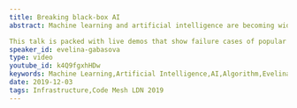 ```yaml
---
title: Breaking black-box AI
abstract: Machine learning and artificial intelligence are becoming wide-spread and productionalised - you no longer need a mathematics PhD and months of software development time to implement and use a machine learning algorithm. You can just call an API and you get the answer! You can treat them completely as black boxes and use them directly in your applications! But beware - all the algorithms have some cases when they fail to deliver what you're expecting. 

This talk is packed with live demos that show failure cases of popular algorithms, from linear regression to cutting-edge deep learning. Evelina will look at practical examples, use standard algorithms as black boxes and observe when they fail and why. You will learn that although you can treat the algorithms as black boxes, they can fail silently and what to do about it.
speaker_id: evelina-gabasova
type: video
youtube_id: k4Q9fgxhHDw
keywords: Machine Learning,Artificial Intelligence,AI,Algorithm,Evelina Gabasova,Code Mesh LDN
date: 2019-12-03
tags: Infrastructure,Code Mesh LDN 2019
---
```


